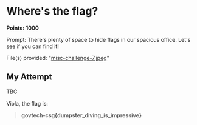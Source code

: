 # Where's the flag?
**Points: 1000**

Prompt: There's plenty of space to hide flags in our spacious office. Let's see if you can find it!

File(s) provided: "[misc-challenge-7.jpeg](misc-challenge-7.jpeg)"

## My Attempt
TBC

Viola, the flag is:
> **govtech-csg{dumpster_diving_is_impressive}**
